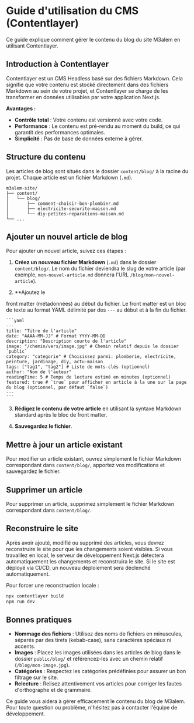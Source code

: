 # Guide d'utilisation du CMS (Contentlayer)

Ce guide explique comment gérer le contenu du blog du site M3alem en utilisant Contentlayer.

## Introduction à Contentlayer

Contentlayer est un CMS Headless basé sur des fichiers Markdown. Cela signifie que votre contenu est stocké directement dans des fichiers Markdown au sein de votre projet, et Contentlayer se charge de les transformer en données utilisables par votre application Next.js.

**Avantages :**
-   **Contrôle total** : Votre contenu est versionné avec votre code.
-   **Performance** : Le contenu est pré-rendu au moment du build, ce qui garantit des performances optimales.
-   **Simplicité** : Pas de base de données externe à gérer.

## Structure du contenu

Les articles de blog sont situés dans le dossier `content/blog/` à la racine du projet. Chaque article est un fichier Markdown (`.md`).

```
m3alem-site/
├── content/
│   └── blog/
│       ├── comment-choisir-bon-plombier.md
│       ├── electricite-securite-maison.md
│       └── diy-petites-reparations-maison.md
└── ...
```

## Ajouter un nouvel article de blog

Pour ajouter un nouvel article, suivez ces étapes :

1.  **Créez un nouveau fichier Markdown** (`.md`) dans le dossier `content/blog/`. Le nom du fichier deviendra le slug de votre article (par exemple, `mon-nouvel-article.md` donnera l'URL `/blog/mon-nouvel-article`).

2.  **Ajoutez le 


front matter (métadonnées) au début du fichier. Le front matter est un bloc de texte au format YAML délimité par des `---` au début et à la fin du fichier.

    ```yaml
    ---
    title: "Titre de l'article"
    date: "AAAA-MM-JJ" # Format YYYY-MM-DD
    description: "Description courte de l'article"
    image: "/chemin/vers/image.jpg" # Chemin relatif depuis le dossier `public`
    category: "categorie" # Choisissez parmi: plomberie, electricite, peinture, jardinage, diy, actu-maison
    tags: ["tag1", "tag2"] # Liste de mots-clés (optionnel)
    author: "Nom de l'auteur"
    readingTime: 5 # Temps de lecture estimé en minutes (optionnel)
    featured: true # `true` pour afficher en article à la une sur la page du blog (optionnel, par défaut `false`)
    ---
    ```

3.  **Rédigez le contenu de votre article** en utilisant la syntaxe Markdown standard après le bloc de front matter.

4.  **Sauvegardez le fichier**.

## Mettre à jour un article existant

Pour modifier un article existant, ouvrez simplement le fichier Markdown correspondant dans `content/blog/`, apportez vos modifications et sauvegardez le fichier.

## Supprimer un article

Pour supprimer un article, supprimez simplement le fichier Markdown correspondant dans `content/blog/`.

## Reconstruire le site

Après avoir ajouté, modifié ou supprimé des articles, vous devrez reconstruire le site pour que les changements soient visibles. Si vous travaillez en local, le serveur de développement Next.js détectera automatiquement les changements et reconstruira le site. Si le site est déployé via CI/CD, un nouveau déploiement sera déclenché automatiquement.

Pour forcer une reconstruction locale :

```bash
npx contentlayer build
npm run dev
```

## Bonnes pratiques

-   **Nommage des fichiers** : Utilisez des noms de fichiers en minuscules, séparés par des tirets (kebab-case), sans caractères spéciaux ni accents.
-   **Images** : Placez les images utilisées dans les articles de blog dans le dossier `public/blog/` et référencez-les avec un chemin relatif (`/blog/mon-image.jpg`).
-   **Catégories** : Respectez les catégories prédéfinies pour assurer un bon filtrage sur le site.
-   **Relecture** : Relisez attentivement vos articles pour corriger les fautes d'orthographe et de grammaire.

Ce guide vous aidera à gérer efficacement le contenu du blog de M3alem. Pour toute question ou problème, n'hésitez pas à contacter l'équipe de développement.

